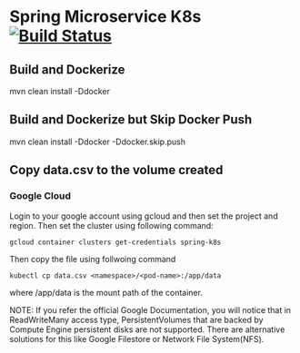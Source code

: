 # Spring Microservice K8s [![Build Status](https://travis-ci.org/dhananjay12/spring-microservices-using-spring-kubernetes.svg?branch=master)](https://travis-ci.org/dhananjay12/spring-microservice-k8s)

## Build and Dockerize

mvn clean install -Ddocker

## Build and Dockerize but Skip Docker Push

mvn clean install -Ddocker -Ddocker.skip.push

## Copy data.csv to the volume created

### Google Cloud
Login to your google account using gcloud and then set the project and region.
Then set the cluster using following command:

```
gcloud container clusters get-credentials spring-k8s
```

Then copy the file using follwoing command 

```
kubectl cp data.csv <namespace>/<pod-name>:/app/data
```
where /app/data is the mount path of the container.


NOTE:  If you refer the official Google Documentation, you will notice that in ReadWriteMany access type, PersistentVolumes that are backed by Compute Engine persistent disks are not supported. There are alternative solutions for this like Google Filestore or Network File System(NFS).